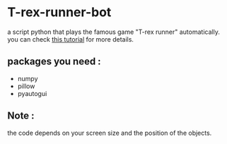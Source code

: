 # T-rex-runner-bot
a script python that plays the famous game "T-rex runner" automatically.  
you can check [this tutorial](https://youtu.be/Qz4pWrIee-w) for more details.

## packages you need :
- numpy
- pillow
- pyautogui

## Note :
the code depends on your screen size and the position of the objects.

